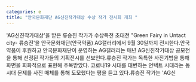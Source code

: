 ```yaml
---
categories: e
title: "안국문화재단 AG신진작가대상 수상 작가 전시회 개최 "
---
```

&#39;AG신진작가대상&#39;을 받은 류승진 작가가 수상특전 초대전 "Green Fairy in Untact city- 류승진&#39;을 안국문화재단(안국약품) AG갤러리에서 9월 30일까지 전시한다.안국약품이 후원하고 안국문화재단이 운영하는 AG갤러리는 매년 AG신진작가대상 공모전을 통해 선정된 작가들의 기획전시를 선보인다.류승진 작가는 독특한 사진기법을 통해 화면을 회화적으로 표현해 주목받았다. 코로나19 시대를 대변하는 언택트 시대라는 동시대 문제를 사진 매체를 통해 도모했다는 평을 듣고 있다.류승진 작가는 &#39;AG신